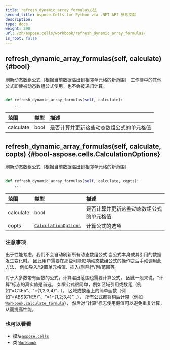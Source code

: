 ```yaml
---
title: refresh_dynamic_array_formulas方法
second_title: Aspose.Cells for Python via .NET API 参考文献
description:
type: docs
weight: 290
url: /zh/aspose.cells/workbook/refresh_dynamic_array_formulas/
is_root: false
---
```

##  refresh_dynamic_array_formulas(self, calculate) {#bool}
刷新动态数组公式（根据当前数据溢出到相邻单元格的新范围）
工作簿中的其他公式即使被动态数组公式使用，也不会被递归计算。



```python

def refresh_dynamic_array_formulas(self, calculate):
    ...
```


|范围|类型|描述|
| :- | :- | :- |
| calculate | bool |是否计算并更新这些动态数组公式的单元格值|


##  refresh_dynamic_array_formulas(self, calculate, copts) {#bool-aspose.cells.CalculationOptions}
刷新动态数组公式（根据当前数据溢出到相邻单元格的新范围）



```python

def refresh_dynamic_array_formulas(self, calculate, copts):
    ...
```


|范围|类型|描述|
| :- | :- | :- |
| calculate | bool |是否计算并更新这些动态数组公式的单元格值|
| copts | [`CalculationOptions`](/cells/python-net/zh/aspose.cells/calculationoptions) |计算公式的选项|
### 注意事项

出于性能考虑，我们不会自动刷新所有动态数组公式
当公式本身或其引用的数据发生变化时。
因此用户需要在那些可能影响动态数组公式的操作之后手动调用此方法，
例如导入/设置单元格值、插入/删除行/列/范围等。

对于大多数带有函数的公式，计算溢出范围也需要计算公式，
因此一般来说，“计算”标志的真实值是首选。
如果公式很简单，例如区域引用或数组（例如“=C1:E5”、“={1,2;3,4}”...），
区域或数组上的简单函数（例如“=ABS(C1:E5)”、“=1+{1,2;3,4}”...），
所有公式都将稍后计算（例如 [`Workbook.calculate_formula`](/cells/python-net/zh/aspose.cells/workbook/calculate_formula)），
然后对“计算”标志使用假值可以避免重复计算，从而提高性能。


### 也可以看看
* 模块[`aspose.cells`](../../)
* 类 [`Workbook`](/cells/python-net/zh/aspose.cells/workbook)
